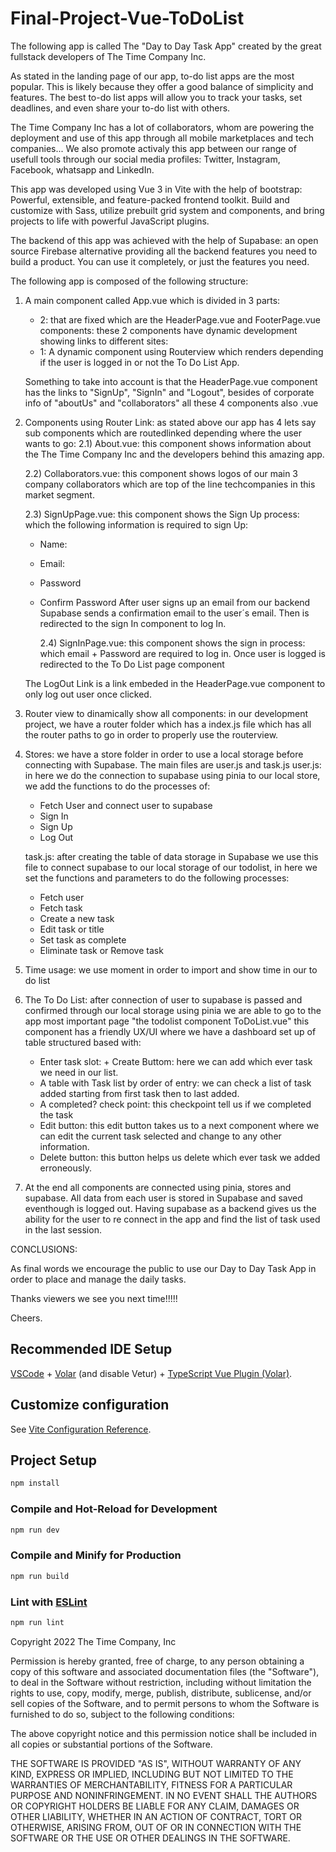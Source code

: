 # Final-Project-Vue-ToDoList

The following app is called The "Day to Day Task App" created by the great fullstack developers of The Time Company Inc.

As stated in the landing page of our app, to-do list apps are the most popular. This is likely because they offer a good balance of simplicity and features. The best to-do list apps will allow you to track your tasks, set deadlines, and even share your to-do list with others.

The Time Company Inc has a lot of collaborators, whom are powering the deployment and use of this app through all mobile marketplaces and tech companies... We also promote activaly this app between our range of usefull tools through our social media profiles: Twitter, Instagram, Facebook, whatsapp and LinkedIn.

This app was developed using Vue 3 in Vite with the help of bootstrap: Powerful, extensible, and feature-packed frontend toolkit. Build and customize with Sass, utilize prebuilt grid system and components, and bring projects to life with powerful JavaScript plugins.

The backend of this app was achieved with the help of Supabase: an open source Firebase alternative providing all the backend features you need to build a product. You can use it completely, or just the features you need.

The following app is composed of the following structure:

1. A main component called App.vue which is divided in 3 parts:

   - 2: that are fixed which are the HeaderPage.vue and FooterPage.vue components: these 2 components have dynamic development showing links to different sites:
   - 1: A dynamic component using Routerview which renders depending if the user is logged in or not the To Do List App.

   Something to take into account is that the HeaderPage.vue component has the links to "SignUp", "SignIn" and "Logout", besides of corporate info of "aboutUs" and "collaborators" all these 4 components also .vue

2. Components using Router Link: as stated above our app has 4 lets say sub components which are routedlinked depending where the user wants to go:
   2.1) About.vue: this component shows information about the The Time Company Inc and the developers behind this amazing app.

   2.2) Collaborators.vue: this component shows logos of our main 3 company collaborators which are top of the line techcompanies in this market segment.

   2.3) SignUpPage.vue: this component shows the Sign Up process: which the following information is required to sign Up:

   - Name:
   - Email:
   - Password
   - Confirm Password
     After user signs up an email from our backend Supabase sends a confirmation email to the user´s email. Then is redirected to the sign In component to log In.

     2.4) SignInPage.vue: this component shows the sign in process: which email + Password are required to log in. Once user is logged is redirected to the To Do List page component

   The LogOut Link is a link embeded in the HeaderPage.vue component to only log out user once clicked.

3. Router view to dinamically show all components: in our development project, we have a router folder which has a index.js file which has all the router paths to go in order to properly use the routerview.

4. Stores: we have a store folder in order to use a local storage before connecting with Supabase. The main files are user.js and task.js
   user.js: in here we do the connection to supabase using pinia to our local store, we add the functions to do the processes of:

   - Fetch User and connect user to supabase
   - Sign In
   - Sign Up
   - Log Out

   task.js: after creating the table of data storage in Supabase we use this file to connect supabase to our local storage of our todolist, in here we set the functions and parameters to do the following processes:

   - Fetch user
   - Fetch task
   - Create a new task
   - Edit task or title
   - Set task as complete
   - Eliminate task or Remove task

5. Time usage: we use moment in order to import and show time in our to do list

6. The To Do List: after connection of user to supabase is passed and confirmed through our local storage using pinia we are able to go to the app most important page "the todolist component ToDoList.vue" this component has a friendly UX/UI where we have a dashboard set up of table structured based with:

   - Enter task slot: + Create Buttom: here we can add which ever task we need in our list.
   - A table with Task list by order of entry: we can check a list of task added starting from first task then to last added.
   - A completed? check point: this checkpoint tell us if we completed the task
   - Edit button: this edit button takes us to a next component where we can edit the current task selected and change to any other information.
   - Delete button: this button helps us delete which ever task we added erroneously.

7. At the end all components are connected using pinia, stores and supabase. All data from each user is stored in Supabase and saved eventhough is logged out.
   Having supabase as a backend gives us the ability for the user to re connect in the app and find the list of task used in the last session.

CONCLUSIONS:

As final words we encourage the public to use our Day to Day Task App in order to place and manage the daily tasks.

Thanks viewers we see you next time!!!!!

Cheers.

## Recommended IDE Setup

[VSCode](https://code.visualstudio.com/) + [Volar](https://marketplace.visualstudio.com/items?itemName=Vue.volar) (and disable Vetur) + [TypeScript Vue Plugin (Volar)](https://marketplace.visualstudio.com/items?itemName=Vue.vscode-typescript-vue-plugin).

## Customize configuration

See [Vite Configuration Reference](https://vitejs.dev/config/).

## Project Setup

```sh
npm install
```

### Compile and Hot-Reload for Development

```sh
npm run dev
```

### Compile and Minify for Production

```sh
npm run build
```

### Lint with [ESLint](https://eslint.org/)

```sh
npm run lint
```

Copyright 2022 The Time Company, Inc

Permission is hereby granted, free of charge, to any person obtaining a copy of this software and associated documentation files (the "Software"), to deal in the Software without restriction, including without limitation the rights to use, copy, modify, merge, publish, distribute, sublicense, and/or sell copies of the Software, and to permit persons to whom the Software is furnished to do so, subject to the following conditions:

The above copyright notice and this permission notice shall be included in all copies or substantial portions of the Software.

THE SOFTWARE IS PROVIDED "AS IS", WITHOUT WARRANTY OF ANY KIND, EXPRESS OR IMPLIED, INCLUDING BUT NOT LIMITED TO THE WARRANTIES OF MERCHANTABILITY, FITNESS FOR A PARTICULAR PURPOSE AND NONINFRINGEMENT. IN NO EVENT SHALL THE AUTHORS OR COPYRIGHT HOLDERS BE LIABLE FOR ANY CLAIM, DAMAGES OR OTHER LIABILITY, WHETHER IN AN ACTION OF CONTRACT, TORT OR OTHERWISE, ARISING FROM, OUT OF OR IN CONNECTION WITH THE SOFTWARE OR THE USE OR OTHER DEALINGS IN THE SOFTWARE.
